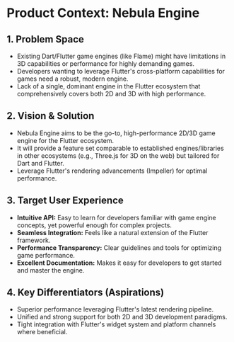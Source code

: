 # Product Context: Nebula Engine

## 1. Problem Space

*   Existing Dart/Flutter game engines (like Flame) might have limitations in 3D capabilities or performance for highly demanding games.
*   Developers wanting to leverage Flutter's cross-platform capabilities for games need a robust, modern engine.
*   Lack of a single, dominant engine in the Flutter ecosystem that comprehensively covers both 2D and 3D with high performance.

## 2. Vision & Solution

*   Nebula Engine aims to be the go-to, high-performance 2D/3D game engine for the Flutter ecosystem.
*   It will provide a feature set comparable to established engines/libraries in other ecosystems (e.g., Three.js for 3D on the web) but tailored for Dart and Flutter.
*   Leverage Flutter's rendering advancements (Impeller) for optimal performance.

## 3. Target User Experience

*   **Intuitive API:** Easy to learn for developers familiar with game engine concepts, yet powerful enough for complex projects.
*   **Seamless Integration:** Feels like a natural extension of the Flutter framework.
*   **Performance Transparency:** Clear guidelines and tools for optimizing game performance.
*   **Excellent Documentation:** Makes it easy for developers to get started and master the engine.

## 4. Key Differentiators (Aspirations)

*   Superior performance leveraging Flutter's latest rendering pipeline.
*   Unified and strong support for both 2D and 3D development paradigms.
*   Tight integration with Flutter's widget system and platform channels where beneficial.